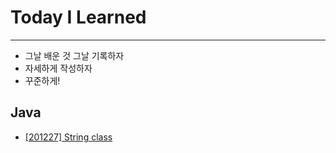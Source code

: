 # Today I Learned
- - - 
* 그날 배운 것 그날 기록하자
* 자세하게 작성하자
* 꾸준하게!

## Java

* [[201227] String class](https://github.com/eastheat10/TIL/blob/main/Java/StringClass.md)
